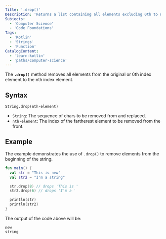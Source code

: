 ```yaml
---
Title: '.drop()'
Description: 'Returns a list containing all elements excluding 0th to nth elements.'
Subjects:
  - 'Computer Science'
  - 'Code Foundations'
Tags:
  - 'Kotlin'
  - 'Strings'
  - 'Function'
CatalogContent:
  - 'learn-kotlin'
  - 'paths/computer-science'
---
```


The **`.drop()`** method removes all elements from the original or 0th index element to the nth index element.

## Syntax

```pseudo
String.drop(nth-element)
```

- `String`: The sequence of chars to be removed from and replaced.
- `nth-element`: The index of the fartherest element to be removed from the front.

## Example

The example demonstrates the use of `.drop()` to remove elements from the beginning of the string.

```kotlin
fun main() {
  val str = "This is new"
  val str2 = "I'm a string"

  str.drop(8) // drops 'This is '
  str2.drop(6) // drops 'I'm a '

  println(str)
  println(str2)
}
```

The output of the code above will be:

```shell
new
string
```
